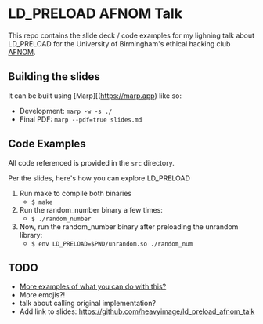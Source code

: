 # LD_PRELOAD AFNOM Talk
This repo contains the slide deck / code examples for my lighning talk about LD_PRELOAD for the University of Birmingham's ethical hacking club [AFNOM](https://afnom.net).

## Building the slides
It can be built using [Marp][(https://marp.app) like so:
* Development: `marp -w -s ./`
* Final PDF: `marp --pdf=true slides.md`

## Code Examples
All code referenced is provided in the `src` directory.

Per the slides, here's how you can explore LD_PRELOAD

1. Run make to compile both binaries
    * `$ make`
2. Run the random_number binary a few times:
    * `$ ./random_number`
3. Now, run the random_number binary after preloading the unrandom library:
    * `$ env LD_PRELOAD=$PWD/unrandom.so ./random_num`

## TODO
* [More examples of what you can do with this?](https://rafalcieslak.wordpress.com/2013/04/02/dynamic-linker-tricks-using-ld_preload-to-cheat-inject-features-and-investigate-programs/)
* More emojis?!
* talk about calling original implementation?
* Add link to slides: <https://github.com/heavyimage/ld_preload_afnom_talk>
